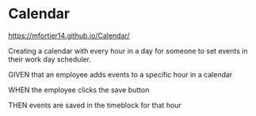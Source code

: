 # Calendar

https://mfortier14.github.io/Calendar/

Creating a calendar with every hour in a day for someone to set events in their work day scheduler.

GIVEN that an employee adds events to a specific hour in a calendar

WHEN the employee clicks the save button

THEN events are saved in the timeblock for that hour
